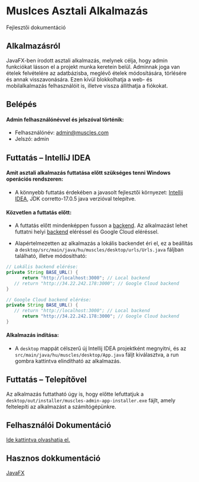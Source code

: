 # Muslces Asztali Alkalmazás
Fejlesztői dokumentáció

## Alkalmazásról
JavaFX-ben írodott asztali alkalmazás, melynek célja, hogy admin funkciókat lásson el a projekt munka keretein belül.
Adminnak joga van ételek felvételére az adatbázisba, meglévő ételek módosítására, törlésére és annak visszavonására.
Ezen kívül blokkolhatja a web- és mobilalkalmazás felhasználóit is, illetve vissza állíthatja a fiókokat.

## Belépés
#### Admin felhasználónévvel és jelszóval történik:
- Felhasználónév: admin@muscles.com
- Jelszó: admin


## Futtatás – IntelliJ IDEA
#### Amit asztali alkalmazás futtatása előtt szükséges tenni Windows operációs rendszeren:

- A könnyebb futtatás érdekében a javasolt fejlesztői környezet: [Intellij IDEA](https://www.jetbrains.com/idea/download/#section=windows), JDK corretto-17.0.5 java verzióval telepítve.

#### Közvetlen a futtatás előtt:

- A futtatás előtt mindenképpen fusson a [backend](../backend/README.md). 
Az alkalmazást lehet futtatni helyi [backend](../backend/README.md) eléréssel és Google Cloud eléréssel. 


- Alapértelmezetten az alkalmazás a lokális backendet éri el, ez a beállítás a
`desktop/src/main/java/hu/muscles/desktop/urls/Urls.java` fáljban található, illetve módosítható:
```java
// Lokális backend elérése:
private String BASE_URL() {
      return "http://localhost:3000"; // Local backend
   // return "http://34.22.242.178:3000"; // Google Cloud backend
}
```
```java
// Google Cloud backend elérése:
private String BASE_URL() {
   // return "http://localhost:3000"; // Local backend
      return "http://34.22.242.178:3000"; // Google Cloud backend
}
```

#### Alkalmazás indítása:
- A `desktop` mappát célszerű új Intellij IDEA projektként megnyitni, és az `src/main/java/hu/muscles/desktop/App.java` fáljt kiválasztva, a run gombra kattintva elindítható az alkalmazás.


## Futtatás – Telepítővel

Az alkalmazás futtatható úgy is, hogy előtte lefuttatjuk a `desktop/out/installer/muscles-admin-app-installer.exe` fájlt, amely feltelepíti az alkalmazást a számítógépünkre.

## Felhasználói Dokumentáció
[Ide kattintva olvashatja el.](.)

## Hasznos dokkumentáció
[JavaFX](https://openjfx.io/)
